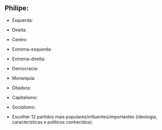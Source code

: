 ﻿## **Philipe**:

* Esquerda: 

* Direita: 

* Centro:

* Extrema-esquerda:

* Extrema-direita:

* Democracia:

* Monarquia:

* Ditadura:

* Capitalismo:

* Socialismo:

* Escolher 12 partidos mais populares/influentes/importantes (ideologia, características e políticos conhecidos):